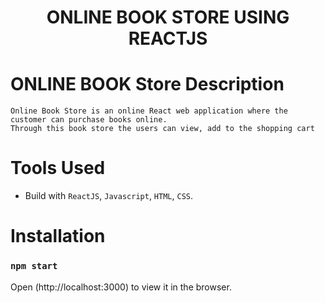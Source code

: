 <h1 align="center">ONLINE BOOK STORE USING REACTJS </h1>


# ONLINE BOOK Store Description
    Online Book Store is an online React web application where the customer can purchase books online.
    Through this book store the users can view, add to the shopping cart 

# Tools Used

- Build with `ReactJS`, `Javascript`, `HTML`, `CSS`.

# Installation 

### `npm start`

Open (http://localhost:3000) to view it in the browser.

